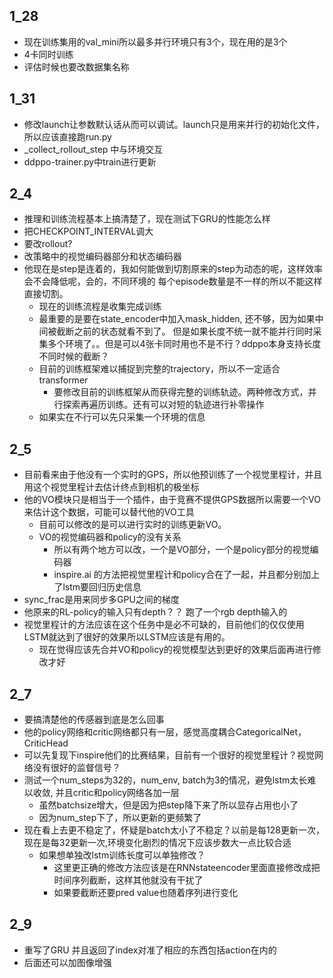 ## 1_28
- 现在训练集用的val_mini所以最多并行环境只有3个，现在用的是3个
- 4卡同时训练
- 评估时候也要改数据集名称

## 1_31
- 修改launch让参数默认话从而可以调试。launch只是用来并行的初始化文件，所以应该直接跑run.py
- _collect_rollout_step 中与环境交互
- ddppo-trainer.py中train进行更新

## 2_4
- 推理和训练流程基本上搞清楚了，现在测试下GRU的性能怎么样
- 把CHECKPOINT_INTERVAL调大
- 要改rollout?
- 改策略中的视觉编码器部分和状态编码器
- 他现在是step是连着的，我如何能做到切割原来的step为动态的呢，这样效率会不会降低呢，会的，不同环境的
  每个episode数量是不一样的所以不能这样直接切割。
  - 现在的训练流程是收集完成训练
  - 最重要的是要在state_encoder中加入mask_hidden, 还不够，因为如果中间被截断之前的状态就看不到了。
    但是如果长度不统一就不能并行同时采集多个环境了。。但是可以4张卡同时用也不是不行？ddppo本身支持长度不同时候的截断？
  - 目前的训练框架难以捕捉到完整的trajectory，所以不一定适合transformer
    - 要修改目前的训练框架从而获得完整的训练轨迹。两种修改方式，并行探索再遍历训练。还有可以对短的轨迹进行补零操作
  - 如果实在不行可以先只采集一个环境的信息

## 2_5
- 目前看来由于他没有一个实时的GPS，所以他预训练了一个视觉里程计，并且用这个视觉里程计去估计终点到相机的极坐标
- 他的VO模块只是相当于一个插件，由于竞赛不提供GPS数据所以需要一个VO来估计这个数据，可能可以替代他的VO工具
  - 目前可以修改的是可以进行实时的训练更新VO。
  - VO的视觉编码器和policy的没有关系
    - 所以有两个地方可以改，一个是VO部分，一个是policy部分的视觉编码器
    - inspire.ai 的方法把视觉里程计和policy合在了一起，并且都分别加上了lstm要回归历史信息
- sync_frac是用来同步多GPU之间的梯度
- 他原来的RL-policy的输入只有depth？？ 跑了一个rgb depth输入的
- 视觉里程计的方法应该在这个任务中是必不可缺的，目前他们的仅仅使用LSTM就达到了很好的效果所以LSTM应该是有用的。
  - 现在觉得应该先合并VO和policy的视觉模型达到更好的效果后面再进行修改才好

## 2_7
- 要搞清楚他的传感器到底是怎么回事
- 他的policy网络和critic网络都只有一层，感觉高度耦合CategoricalNet，CriticHead
- 可以先复现下inspire他们的比赛结果，目前有一个很好的视觉里程计？视觉网络没有很好的监督信号？
- 测试一个num_steps为32的，num_env, batch为3的情况，避免lstm太长难以收敛, 并且critic和policy网络各加一层
    - 虽然batchsize增大，但是因为把step降下来了所以显存占用也小了
    - 因为num_step下了，所以更新的更频繁了
- 现在看上去更不稳定了，怀疑是batch太小了不稳定？以前是每128更新一次，现在是每32更新一次,环境变化剧烈的情况下应该步数大一点比较合适
    - 如果想单独改lstm训练长度可以单独修改？
      - 这里更正确的修改方法应该是在RNNstateencoder里面直接修改成把时间序列截断，这样其他就没有干扰了
      - 如果要截断还要pred value也随着序列进行变化

## 2_9
- 重写了GRU 并且返回了index对准了相应的东西包括action在内的
- 后面还可以加图像增强
    